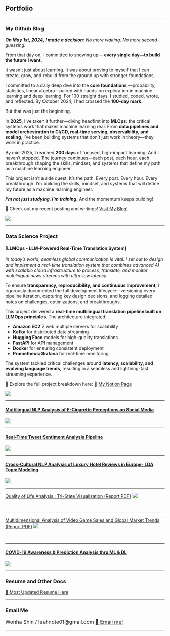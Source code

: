 ## Portfolio

---
### My Github Blog
<I><b>On May 1st, 2024, I made a decision:</b>
No more waiting. No more second-guessing. </I>
  
From that day on, I committed to showing up— <b>every single day—to build the future I want.</b>


It wasn’t just about learning. It was about proving to myself that I can create, grow, and rebuild from the ground up with stronger foundations.


I committed to a daily deep dive into the <b>core foundations</b> —probability, statistics, linear algebra—paired with hands-on exploration in machine learning and deep learning. For 100 straight days, I studied, coded, wrote, and reflected. By October 2024, I had crossed the <b>100-day mark.</b>

But that was just the beginning.

In <b>2025</b>, I’ve taken it further—diving headfirst into **MLOps**: the critical systems work that makes machine learning real. From <b>data pipelines and model orchestration to CI/CD, real-time serving, observability, and scaling</b>, I’ve been building systems that don’t just work in theory—they work in practice.

By mid-2025, I reached **200 days** of focused, high-impact learning. And I haven’t stopped. The journey continues—each post, each hour, each breakthrough shaping the skills, mindset, and systems that define my path as a machine learning engineer.

This project isn’t a side quest. It’s the path.
Every post. Every hour. Every breakthrough.
I’m building the skills, mindset, and systems that will define my future as a machine learning engineer.

<i>**I’m not just studying. I’m training.**</i>
And the momentum keeps building!


🚀 Check out my recent posting and writings! <a href="https://leahnote01.github.io/blog/">Visit My Blog! </a>
<!-- Remove above link if you don't want to attibute -->

<img src="images/IMG_3058.jpg?raw=true"/>


---

### Data Science Project

#### [LLMOps - LLM-Powered Real-Time Translation System]

<I>In today’s world, seamless global communication is vital. I set out to design and implement a real-time translation system that combines advanced AI with scalable cloud infrastructure to process, translate, and monitor multilingual news streams with ultra-low latency.</I>

To ensure <b>transparency, reproducibility, and continuous improvement,</b> I rigorously documented the full development lifecycle—versioning every pipeline iteration, capturing key design decisions, and logging detailed notes on challenges, optimizations, and breakthroughs.

This project delivered a <b>real-time multilingual translation pipeline built on LLMOps principles.</b> The architecture integrated:
- **Amazon EC2** 7 web multiple servers for scalability
- **Kafka** for distributed data streaming
- **Hugging Face** models for high-quality translations
- **FastAPI** for API management
- **Docker** for ensuring consistent deployment
- **Prometheus**/**Grafana** for real-time monitoring

The system tackled critical challenges around <b>latency, scalability, and evolving language trends</b>, resulting in a seamless and lightning-fast streaming experience.

📌 Explore the full project breakdown here: 🔗 [My Notion Page](https://believed-chevre-225.notion.site/LLMOps-Project-197e7805c3c481aaa37cfc9388a6c2da?pvs=4)

<img src="images/llm.JPG?raw=true"/>


<br>

---
#### [Multilingual NLP Analysis of E-Cigarette Perceptions on Social Media](ecigar.md)
<img src="images/ecigar.JPG?raw=true"/>



---
#### [Real-Time Tweet Sentiment Analysis Pipeline](realtime_tweet.md)
<img src="images/realtime_tweet.png?raw=true"/>


---

#### [Cross-Cultural NLP Analysis of Luxury Hotel Reviews in Europe- LDA Topic Modeling](/nlp_hotel_review.md)
<img src="images/HRA.JPG?raw=true"/>

<br>

---
[Quality of Life Analysis : Tri-State Visualization (Report PDF)](/pdf/Quality_of_Life_Analysis.pdf)
<img src="images/QOL.JPG?raw=true"/>

<br>

---
[Multidimensional Analysis of Video Game Sales and Global Market Trends (Report PDF)](/pdf/Stats_Project_Final.pdf)
<img src="images/stat.JPG?raw=true"/>

<br>

---

#### [COVID-19 Awareness & Prediction Analysis thru ML & DL ](/covid19_ohio_awareness.md)
<img src="images/OHIO.JPG?raw=true"/>

<br>


---
### Resume and Other Docs
[🙌 Most Updated Resume Here](/pdf/ML_Resume_Wonha_Shin.pdf)


<!-- - [Project 2 Title](http://example.com/) -->
<!-- - [Project 3 Title](http://example.com/) -->
<!-- - [Project 4 Title](http://example.com/) -->
<!-- - [Project 5 Title](http://example.com/) -->

---


### Email Me

<p style="font-size:16px"> Wonha Shin / leahnote01@gmail.com <a href="mailto:leahnote01@gmail.com"> 📩 Email me! </a></p>
<!-- Remove above link if you don't want to attibute -->

---
